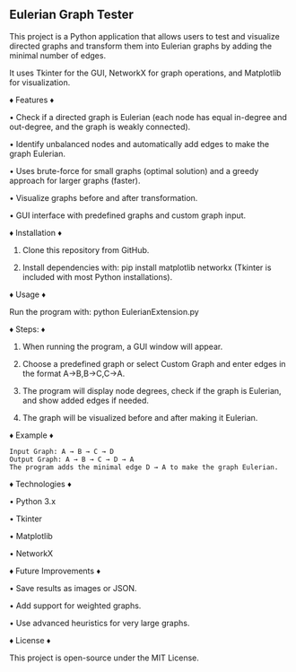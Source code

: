 **Eulerian Graph Tester**
---------------------------------------------------------------------------------------------------------------------------------------------------------------------------------------------------------------------
This project is a Python application that allows users to test and visualize directed graphs and transform them into Eulerian graphs by adding the minimal number of edges.

It uses Tkinter for the GUI, NetworkX for graph operations, and Matplotlib for visualization.

♦ Features ♦

• Check if a directed graph is Eulerian (each node has equal in-degree and out-degree, and the graph is weakly connected).
		
• Identify unbalanced nodes and automatically add edges to make the graph Eulerian.
		
• Uses brute-force for small graphs (optimal solution) and a greedy approach for larger graphs (faster).
		
• Visualize graphs before and after transformation.
		
• GUI interface with predefined graphs and custom graph input.

♦ Installation ♦

1. Clone this repository from GitHub.

2. Install dependencies with:
		pip install matplotlib networkx
		(Tkinter is included with most Python installations).

♦ Usage ♦

Run the program with:
python EulerianExtension.py

♦ Steps: ♦

1. When running the program, a GUI window will appear.

2. Choose a predefined graph or select Custom Graph and enter edges in the format A->B,B->C,C->A.

3. The program will display node degrees, check if the graph is Eulerian, and show added edges if needed.

4. The graph will be visualized before and after making it Eulerian.

♦ Example ♦

	Input Graph: A → B → C → D
	Output Graph: A → B → C → D → A
	The program adds the minimal edge D → A to make the graph Eulerian.

♦ Technologies ♦

• Python 3.x
		
• Tkinter
		
• Matplotlib
		
• NetworkX

♦ Future Improvements ♦

• Save results as images or JSON.
		
• Add support for weighted graphs.
		
• Use advanced heuristics for very large graphs.

♦ License ♦

This project is open-source under the MIT License.
